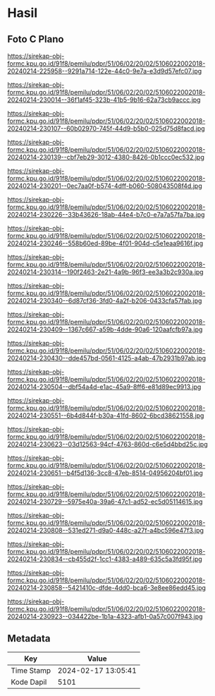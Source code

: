 # Hasil

## Foto C Plano

https://sirekap-obj-formc.kpu.go.id/91f8/pemilu/pdpr/51/06/02/20/02/5106022002018-20240214-225958--9291a714-122e-44c0-9e7a-e3d9d57efc07.jpg

https://sirekap-obj-formc.kpu.go.id/91f8/pemilu/pdpr/51/06/02/20/02/5106022002018-20240214-230014--36f1af45-323b-41b5-9b16-62a73cb9accc.jpg

https://sirekap-obj-formc.kpu.go.id/91f8/pemilu/pdpr/51/06/02/20/02/5106022002018-20240214-230107--60b02970-745f-44d9-b5b0-025d75d8facd.jpg

https://sirekap-obj-formc.kpu.go.id/91f8/pemilu/pdpr/51/06/02/20/02/5106022002018-20240214-230139--cbf7eb29-3012-4380-8426-0b1ccc0ec532.jpg

https://sirekap-obj-formc.kpu.go.id/91f8/pemilu/pdpr/51/06/02/20/02/5106022002018-20240214-230201--0ec7aa0f-b574-4dff-b060-508043508f4d.jpg

https://sirekap-obj-formc.kpu.go.id/91f8/pemilu/pdpr/51/06/02/20/02/5106022002018-20240214-230226--33b43626-18ab-44e4-b7c0-e7a7a57fa7ba.jpg

https://sirekap-obj-formc.kpu.go.id/91f8/pemilu/pdpr/51/06/02/20/02/5106022002018-20240214-230246--558b60ed-89be-4f01-904d-c5e1eaa9616f.jpg

https://sirekap-obj-formc.kpu.go.id/91f8/pemilu/pdpr/51/06/02/20/02/5106022002018-20240214-230314--190f2463-2e21-4a9b-96f3-ee3a3b2c930a.jpg

https://sirekap-obj-formc.kpu.go.id/91f8/pemilu/pdpr/51/06/02/20/02/5106022002018-20240214-230340--6d87cf36-3fd0-4a2f-b206-0433cfa57fab.jpg

https://sirekap-obj-formc.kpu.go.id/91f8/pemilu/pdpr/51/06/02/20/02/5106022002018-20240214-230409--1367c667-a59b-4dde-90a6-120aafcfb97a.jpg

https://sirekap-obj-formc.kpu.go.id/91f8/pemilu/pdpr/51/06/02/20/02/5106022002018-20240214-230430--dde457bd-0561-4125-a4ab-47b2931b97ab.jpg

https://sirekap-obj-formc.kpu.go.id/91f8/pemilu/pdpr/51/06/02/20/02/5106022002018-20240214-230504--dbf54a4d-e1ac-45a9-8ff6-e81d89ec9913.jpg

https://sirekap-obj-formc.kpu.go.id/91f8/pemilu/pdpr/51/06/02/20/02/5106022002018-20240214-230551--6b4d844f-b30a-41fd-8602-6bcd38621558.jpg

https://sirekap-obj-formc.kpu.go.id/91f8/pemilu/pdpr/51/06/02/20/02/5106022002018-20240214-230623--03d12563-94cf-4763-860d-c6e5d4bbd25c.jpg

https://sirekap-obj-formc.kpu.go.id/91f8/pemilu/pdpr/51/06/02/20/02/5106022002018-20240214-230651--b4f5d136-3cc8-47eb-8514-04956204bf01.jpg

https://sirekap-obj-formc.kpu.go.id/91f8/pemilu/pdpr/51/06/02/20/02/5106022002018-20240214-230729--5975e40a-39a6-47c1-ad52-ec5d05114615.jpg

https://sirekap-obj-formc.kpu.go.id/91f8/pemilu/pdpr/51/06/02/20/02/5106022002018-20240214-230808--531ed271-d9a0-448c-a27f-a4bc596e47f3.jpg

https://sirekap-obj-formc.kpu.go.id/91f8/pemilu/pdpr/51/06/02/20/02/5106022002018-20240214-230834--cb455d2f-1cc1-4383-a489-635c5a3fd95f.jpg

https://sirekap-obj-formc.kpu.go.id/91f8/pemilu/pdpr/51/06/02/20/02/5106022002018-20240214-230858--5421410c-dfde-4dd0-bca6-3e8ee86edd45.jpg

https://sirekap-obj-formc.kpu.go.id/91f8/pemilu/pdpr/51/06/02/20/02/5106022002018-20240214-230923--034422be-1b1a-4323-afb1-0a57c007f943.jpg


## Metadata

| Key        | Value               |
| ---------- | ------------------- |
| Time Stamp | 2024-02-17 13:05:41 |
| Kode Dapil | 5101                |



